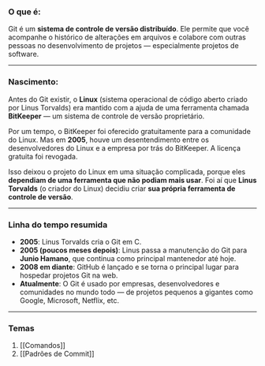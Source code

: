
### O que é:
Git é um **sistema de controle de versão distribuído**. Ele permite que você acompanhe o histórico de alterações em arquivos e colabore com outras pessoas no desenvolvimento de projetos — especialmente projetos de software.

---
### Nascimento:
Antes do Git existir, o **Linux** (sistema operacional de código aberto criado por Linus Torvalds) era mantido com a ajuda de uma ferramenta chamada **BitKeeper** — um sistema de controle de versão proprietário.

Por um tempo, o BitKeeper foi oferecido gratuitamente para a comunidade do Linux. Mas em **2005**, houve um desentendimento entre os desenvolvedores do Linux e a empresa por trás do BitKeeper. A licença gratuita foi revogada.

Isso deixou o projeto do Linux em uma situação complicada, porque eles **dependiam de uma ferramenta que não podiam mais usar**. Foi aí que **Linus Torvalds** (o criador do Linux) decidiu criar **sua própria ferramenta de controle de versão**.

---
### Linha do tempo resumida
- **2005**: Linus Torvalds cria o Git em C.
- **2005 (poucos meses depois)**: Linus passa a manutenção do Git para **Junio Hamano**, que continua como principal mantenedor até hoje.
- **2008 em diante**: GitHub é lançado e se torna o principal lugar para hospedar projetos Git na web.
- **Atualmente**: O Git é usado por empresas, desenvolvedores e comunidades no mundo todo — de projetos pequenos a gigantes como Google, Microsoft, Netflix, etc.

---
### Temas
1. [[Comandos]]
2. [[Padrões de Commit]]